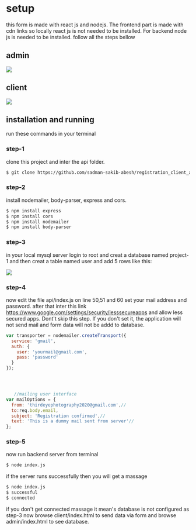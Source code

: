 <h1>setup</h1>

this form is made with react js and nodejs. The frontend part is made with cdn links so locally 
react js is not needed to be installed. For backend node js is needed to be installed. follow  all the steps bellow

<h2>admin</h2>
<img src="admin.png"/>
<h2>client</h2>
<img src="client.png" />

<h2>installation and running</h2>



run these commands in your terminal
<h3>step-1</h3>
clone this project and inter the api folder.

```bash
$ git clone https://github.com/sadman-sakib-abesh/registration_client_admin.git && cd api
```
<h3>step-2</h3>
install nodemailer, body-parser, express and cors.


```bash
$ npm install express
$ npm install cors
$ npm install nodemailer
$ npm install body-parser
```

<h3>step-3</h3>

in your local mysql server login to root and creat a database named project-1 and then creat a table named user and add 5 rows like this:<br />

<img src="Screenshot_20210205-224842.png"/>

<h3>step-4</h3>

now edit the file api/index.js on line 50,51 and 60 set your mail address and password. after that inter this link https://www.google.com/settings/security/lesssecureapps and allow less secured apps. Dont't skip this step. If you don't set it, the application will not send mail and form data will not be addd to database.

```javascript
var transporter = nodemailer.createTransport({
  service: 'gmail',
  auth: {
    user: 'yourmail@gmail.com',
    pass: 'password'
  }
});




   //mailing user interface
var mailOptions = {
  from: 'thirdeyephotography2020@gmail.com',//
  to:req.body.email,                
  subject: 'Registration confirmed',//
  text: 'This is a dummy mail sent from server'//
};
```

<h3>step-5</h3>

now run backend server from terminal


```bash
$ node index.js
```

if the server runs successfully then you will get a massage

```bash
$ node index.js
$ successful 
$ connected
```

if you don't get connected massage it mean's database is not configured as step-3
 now browse client/index.html to send data via form and browse admin/index.html to see database.
